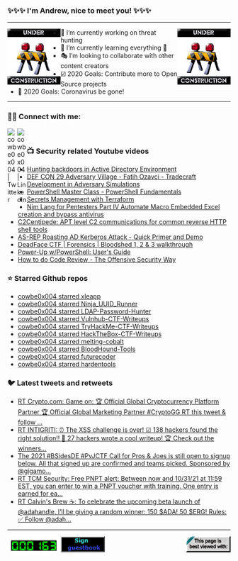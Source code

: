 ### ✨✨✨ I'm Andrew, nice to meet you! ✨✨✨

---
<img align="left" width="120px" src="https://raw.githubusercontent.com/cowbe0x004/cowbe0x004/master/images/image004.gif" />
<img align="right" width="120px" src="https://raw.githubusercontent.com/cowbe0x004/cowbe0x004/master/images/image004.gif" />

- 📖 I’m currently working on threat hunting
- 📘 I’m currently learning everything 🤣
- 🎭 I’m looking to collaborate with other content creators
- ☑️ 2020 Goals: Contribute more to Open Source projects
- 🦠 2020 Goals: Coronavirus be gone!

---

### 🤝🏽 Connect with me:
[<img align="left" alt="cowbe0x004 | Twitter" width="22px" src="https://cdn.jsdelivr.net/npm/simple-icons@v3/icons/twitter.svg" />][twitter]
[<img align="left" alt="cowbe0x004 | LinkedIn" width="22px" src="https://cdn.jsdelivr.net/npm/simple-icons@v3/icons/linkedin.svg" />][linkedin]

<!--
[<img align="left" alt="cowbe0x004.com" width="22px" src="https://raw.githubusercontent.com/iconic/open-iconic/master/svg/globe.svg" />][website]
[<img align="left" alt="cowbe0x004 | YouTube" width="22px" src="https://cdn.jsdelivr.net/npm/simple-icons@v3/icons/youtube.svg" />][youtube]
[<img align="left" alt="cowbe0x004 | Instagram" width="22px" src="https://cdn.jsdelivr.net/npm/simple-icons@v3/icons/instagram.svg" />][instagram]
-->

<br />

### 📺 Security related Youtube videos
<!-- YOUTUBE:START -->
- [Hunting backdoors in Active Directory Environment](https://www.youtube.com/watch?v=xeCCYmE4bZM)
- [DEF CON 29 Adversary Village - Fatih Ozavci - Tradecraft Development in Adversary Simulations](https://www.youtube.com/watch?v=KJsVVEn4fFw)
- [PowerShell Master Class - PowerShell Fundamentals](https://www.youtube.com/watch?v=sQm4zRvvX58)
- [Secrets Management with Terraform](https://www.youtube.com/watch?v=tvaWM-N6ygQ)
- [Nim Lang for Pentesters Part IV Automate  Macro Embedded Excel creation and  bypass antivirus](https://www.youtube.com/watch?v=SBjaCYNlj2A)
- [C2Centipede: APT level C2 communications for common reverse HTTP shell tools](https://www.youtube.com/watch?v=QQo2-HDW7IU)
- [AS-REP Roasting AD Kerberos Attack - Quick Primer and Demo](https://www.youtube.com/watch?v=N_K3FaofNKw)
- [DeadFace CTF | Forensics | Bloodshed 1, 2 & 3 walkthrough](https://www.youtube.com/watch?v=GzIRD1bcJeg)
- [Power-Up w/PowerShell: User's Guide](https://www.youtube.com/watch?v=m-ezy3O2WDA)
- [How to do Code Review - The Offensive Security Way](https://www.youtube.com/watch?v=fb-t3WWHsMQ)
<!-- YOUTUBE:END -->

### ⭐ Starred Github repos
<!-- GITHUB_STAR:START -->
- [cowbe0x004 starred xleapp](https://github.com/flamusdiu/xleapp)
- [cowbe0x004 starred Ninja_UUID_Runner](https://github.com/boku7/Ninja_UUID_Runner)
- [cowbe0x004 starred LDAP-Password-Hunter](https://github.com/oldboy21/LDAP-Password-Hunter)
- [cowbe0x004 starred Vulnhub-CTF-Writeups](https://github.com/Ignitetechnologies/Vulnhub-CTF-Writeups)
- [cowbe0x004 starred TryHackMe-CTF-Writeups](https://github.com/Ignitetechnologies/TryHackMe-CTF-Writeups)
- [cowbe0x004 starred HackTheBox-CTF-Writeups](https://github.com/Ignitetechnologies/HackTheBox-CTF-Writeups)
- [cowbe0x004 starred melting-cobalt](https://github.com/splunk/melting-cobalt)
- [cowbe0x004 starred BloodHound-Tools](https://github.com/zeronetworks/BloodHound-Tools)
- [cowbe0x004 starred futurecoder](https://github.com/alexmojaki/futurecoder)
- [cowbe0x004 starred hardentools](https://github.com/securitywithoutborders/hardentools)
<!-- GITHUB_STAR:END -->

### 🐦 Latest tweets and retweets
<!-- TWEETS:START -->
- [RT Crypto.com: Game on:  🏆 Official Global Cryptocurrency Platform Partner 🏆 Official Global Marketing Partner #CryptoGG RT this tweet & follow ...](https://twitter.com/cryptocom/status/1455883516785283076)
- [RT INTIGRITI: ⏰ The XSS challenge is over! ☑ 138 hackers found the right solution!! 📑 27 hackers wrote a cool writeup! 🏆 Check out the winners...](https://twitter.com/intigriti/status/1455516960767291396)
- [The 2021 #BSidesDE #PvJCTF Call for Pros & Joes is still open to signup below. All that signed up are confirmed and teams picked. Sponsored by @gigamo...](https://twitter.com/cowbe0x004/status/1454554683046039552)
- [RT TCM Security: Free PNPT alert: Between now and 10/31/21 at 11:59 EST, you can enter to win a PNPT voucher with training. One entry is earned for ea...](https://twitter.com/TCMSecurity/status/1454208232491212801)
- [RT Calvin's Brew ☕️: To celebrate the upcoming beta launch of @adahandle, I’ll be giving a random winner: 150 $ADA! 50 $ERG! Rules: ✅ Follow @adah...](https://twitter.com/CalvinsBrew/status/1439269991644164100)
<!-- TWEETS:END -->

---

[<img align="left" width="120px" src="https://raw.githubusercontent.com/cowbe0x004/cowbe0x004/master/images/visitors.gif" />][visitor]
[<img align="left" alt="Sign My Guestbook" width="100px" src="https://raw.githubusercontent.com/cowbe0x004/cowbe0x004/master/images/sign_guest_book.gif" />][guestbook]
[<img align="right" width="100px" src="https://raw.githubusercontent.com/cowbe0x004/cowbe0x004/master/images/netscape.gif" />][netscape]


[website]: https://cowbe0x004.com
[twitter]: https://twitter.com/cowbe0x004
[youtube]: https://youtube.com/
[instagram]: https://instagram.com/
[linkedin]: https://www.linkedin.com/in/anhuang/
[guestbook]: https://github.com/cowbe0x004/cowbe0x004/issues
[netscape]: https://github.com/cowbe0x004/cowbe0x004
[visitor]: https://github.com/cowbe0x004/cowbe0x004
